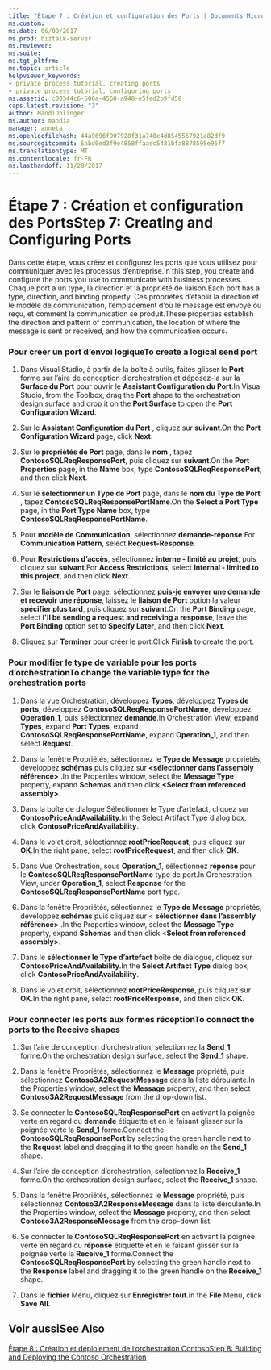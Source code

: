 ```yaml
---
title: "Étape 7 : Création et configuration des Ports | Documents Microsoft"
ms.custom: 
ms.date: 06/08/2017
ms.prod: biztalk-server
ms.reviewer: 
ms.suite: 
ms.tgt_pltfrm: 
ms.topic: article
helpviewer_keywords:
- private process tutorial, creating ports
- private process tutorial, configuring ports
ms.assetid: c00344c6-506a-4560-a948-e5fed2b9fd58
caps.latest.revision: "3"
author: MandiOhlinger
ms.author: mandia
manager: anneta
ms.openlocfilehash: 44a9696f907928f31a740e4d8545567921a82df9
ms.sourcegitcommit: 5abd0ed3f9e4858ffaaec5481bfa8878595e95f7
ms.translationtype: MT
ms.contentlocale: fr-FR
ms.lasthandoff: 11/28/2017
---
```

# <a name="step-7-creating-and-configuring-ports"></a><span data-ttu-id="68e92-102">Étape 7 : Création et configuration des Ports</span><span class="sxs-lookup"><span data-stu-id="68e92-102">Step 7: Creating and Configuring Ports</span></span>
<span data-ttu-id="68e92-103">Dans cette étape, vous créez et configurez les ports que vous utilisez pour communiquer avec les processus d’entreprise.</span><span class="sxs-lookup"><span data-stu-id="68e92-103">In this step, you create and configure the ports you use to communicate with business processes.</span></span> <span data-ttu-id="68e92-104">Chaque port a un type, la direction et la propriété de liaison.</span><span class="sxs-lookup"><span data-stu-id="68e92-104">Each port has a type, direction, and binding property.</span></span> <span data-ttu-id="68e92-105">Ces propriétés d’établir la direction et le modèle de communication, l’emplacement d’où le message est envoyé ou reçu, et comment la communication se produit.</span><span class="sxs-lookup"><span data-stu-id="68e92-105">These properties establish the direction and pattern of communication, the location of where the message is sent or received, and how the communication occurs.</span></span>  
  
### <a name="to-create-a-logical-send-port"></a><span data-ttu-id="68e92-106">Pour créer un port d’envoi logique</span><span class="sxs-lookup"><span data-stu-id="68e92-106">To create a logical send port</span></span>  
  
1.  <span data-ttu-id="68e92-107">Dans Visual Studio, à partir de la boîte à outils, faites glisser le **Port** forme sur l’aire de conception d’orchestration et déposez-la sur la **Surface du Port** pour ouvrir le **Assistant Configuration du Port**.</span><span class="sxs-lookup"><span data-stu-id="68e92-107">In Visual Studio, from the Toolbox, drag the **Port** shape to the orchestration design surface and drop it on the **Port Surface** to open the **Port Configuration Wizard**.</span></span>  
  
2.  <span data-ttu-id="68e92-108">Sur le **Assistant Configuration du Port** , cliquez sur **suivant**.</span><span class="sxs-lookup"><span data-stu-id="68e92-108">On the **Port Configuration Wizard** page, click **Next**.</span></span>  
  
3.  <span data-ttu-id="68e92-109">Sur le **propriétés de Port** page, dans le **nom** , tapez **ContosoSQLReqResponsePort**, puis cliquez sur **suivant**.</span><span class="sxs-lookup"><span data-stu-id="68e92-109">On the **Port Properties** page, in the **Name** box, type **ContosoSQLReqResponsePort**, and then click **Next**.</span></span>  
  
4.  <span data-ttu-id="68e92-110">Sur le **sélectionner un Type de Port** page, dans le **nom du Type de Port** , tapez **ContosoSQLReqResponsePortName**.</span><span class="sxs-lookup"><span data-stu-id="68e92-110">On the **Select a Port Type** page, in the **Port Type Name** box, type **ContosoSQLReqResponsePortName**.</span></span>  
  
5.  <span data-ttu-id="68e92-111">Pour **modèle de Communication**, sélectionnez **demande-réponse**.</span><span class="sxs-lookup"><span data-stu-id="68e92-111">For **Communication Pattern**, select **Request-Response**.</span></span>  
  
6.  <span data-ttu-id="68e92-112">Pour **Restrictions d’accès**, sélectionnez **interne - limité au projet**, puis cliquez sur **suivant**.</span><span class="sxs-lookup"><span data-stu-id="68e92-112">For **Access Restrictions**, select **Internal - limited to this project**, and then click **Next**.</span></span>  
  
7.  <span data-ttu-id="68e92-113">Sur le **liaison de Port** page, sélectionnez **puis-je envoyer une demande et recevoir une réponse**, laissez le **liaison de Port** option la valeur **spécifier plus tard**, puis cliquez sur **suivant**.</span><span class="sxs-lookup"><span data-stu-id="68e92-113">On the **Port Binding** page, select **I'll be sending a request and receiving a response**, leave the **Port Binding** option set to **Specify Later**, and then click **Next**.</span></span>  
  
8.  <span data-ttu-id="68e92-114">Cliquez sur **Terminer** pour créer le port.</span><span class="sxs-lookup"><span data-stu-id="68e92-114">Click **Finish** to create the port.</span></span>  
  
### <a name="to-change-the-variable-type-for-the-orchestration-ports"></a><span data-ttu-id="68e92-115">Pour modifier le type de variable pour les ports d’orchestration</span><span class="sxs-lookup"><span data-stu-id="68e92-115">To change the variable type for the orchestration ports</span></span>  
  
1.  <span data-ttu-id="68e92-116">Dans la vue Orchestration, développez **Types**, développez **Types de ports**, développez **ContosoSQLReqResponsePortName**, développez **Operation_1**, puis sélectionnez **demande**.</span><span class="sxs-lookup"><span data-stu-id="68e92-116">In Orchestration View, expand **Types**, expand **Port Types**, expand **ContosoSQLReqResponsePortName**, expand **Operation_1**, and then select **Request**.</span></span>  
  
2.  <span data-ttu-id="68e92-117">Dans la fenêtre Propriétés, sélectionnez le **Type de Message** propriétés, développez **schémas** puis cliquez sur  **\<sélectionner dans l’assembly référencé\>**  .</span><span class="sxs-lookup"><span data-stu-id="68e92-117">In the Properties window, select the **Message Type** property, expand **Schemas** and then click **\<Select from referenced assembly\>**.</span></span>  
  
3.  <span data-ttu-id="68e92-118">Dans la boîte de dialogue Sélectionner le Type d’artefact, cliquez sur **ContosoPriceAndAvailability**.</span><span class="sxs-lookup"><span data-stu-id="68e92-118">In the Select Artifact Type dialog box, click **ContosoPriceAndAvailability**.</span></span>  
  
4.  <span data-ttu-id="68e92-119">Dans le volet droit, sélectionnez **rootPriceRequest**, puis cliquez sur **OK**.</span><span class="sxs-lookup"><span data-stu-id="68e92-119">In the right pane, select **rootPriceRequest**, and then click **OK**.</span></span>  
  
5.  <span data-ttu-id="68e92-120">Dans Vue Orchestration, sous **Operation_1**, sélectionnez **réponse** pour le **ContosoSQLReqResponsePortName** type de port.</span><span class="sxs-lookup"><span data-stu-id="68e92-120">In Orchestration View, under **Operation_1**, select **Response** for the **ContosoSQLReqResponsePortName** port type.</span></span>  
  
6.  <span data-ttu-id="68e92-121">Dans la fenêtre Propriétés, sélectionnez le **Type de Message** propriétés, développez **schémas** puis cliquez sur \< **sélectionner dans l’assembly référencé\>**  .</span><span class="sxs-lookup"><span data-stu-id="68e92-121">In the Properties window, select the **Message Type** property, expand **Schemas** and then click \<**Select from referenced assembly\>**.</span></span>  
  
7.  <span data-ttu-id="68e92-122">Dans le **sélectionner le Type d’artefact** boîte de dialogue, cliquez sur **ContosoPriceAndAvailability**.</span><span class="sxs-lookup"><span data-stu-id="68e92-122">In the **Select Artifact Type** dialog box, click **ContosoPriceAndAvailability**.</span></span>  
  
8.  <span data-ttu-id="68e92-123">Dans le volet droit, sélectionnez **rootPriceResponse**, puis cliquez sur **OK**.</span><span class="sxs-lookup"><span data-stu-id="68e92-123">In the right pane, select **rootPriceResponse**, and then click **OK**.</span></span>  
  
### <a name="to-connect-the-ports-to-the-receive-shapes"></a><span data-ttu-id="68e92-124">Pour connecter les ports aux formes réception</span><span class="sxs-lookup"><span data-stu-id="68e92-124">To connect the ports to the Receive shapes</span></span>  
  
1.  <span data-ttu-id="68e92-125">Sur l’aire de conception d’orchestration, sélectionnez la **Send_1** forme.</span><span class="sxs-lookup"><span data-stu-id="68e92-125">On the orchestration design surface, select the **Send_1** shape.</span></span>  
  
2.  <span data-ttu-id="68e92-126">Dans la fenêtre Propriétés, sélectionnez le **Message** propriété, puis sélectionnez **Contoso3A2RequestMessage** dans la liste déroulante.</span><span class="sxs-lookup"><span data-stu-id="68e92-126">In the Properties window, select the **Message** property, and then select **Contoso3A2RequestMessage** from the drop-down list.</span></span>  
  
3.  <span data-ttu-id="68e92-127">Se connecter le **ContosoSQLReqResponsePort** en activant la poignée verte en regard du **demande** étiquette et en le faisant glisser sur la poignée verte la **Send_1** forme.</span><span class="sxs-lookup"><span data-stu-id="68e92-127">Connect the **ContosoSQLReqResponsePort** by selecting the green handle next to the **Request** label and dragging it to the green handle on the **Send_1** shape.</span></span>  
  
4.  <span data-ttu-id="68e92-128">Sur l’aire de conception d’orchestration, sélectionnez la **Receive_1** forme.</span><span class="sxs-lookup"><span data-stu-id="68e92-128">On the orchestration design surface, select the **Receive_1** shape.</span></span>  
  
5.  <span data-ttu-id="68e92-129">Dans la fenêtre Propriétés, sélectionnez le **Message** propriété, puis sélectionnez **Contoso3A2ResponseMessage** dans la liste déroulante.</span><span class="sxs-lookup"><span data-stu-id="68e92-129">In the Properties window, select the **Message** property, and then select **Contoso3A2ResponseMessage** from the drop-down list.</span></span>  
  
6.  <span data-ttu-id="68e92-130">Se connecter le **ContosoSQLReqResponsePort** en activant la poignée verte en regard du **réponse** étiquette et en le faisant glisser sur la poignée verte la **Receive_1** forme.</span><span class="sxs-lookup"><span data-stu-id="68e92-130">Connect the **ContosoSQLReqResponsePort** by selecting the green handle next to the **Response** label and dragging it to the green handle on the **Receive_1** shape.</span></span>  
  
7.  <span data-ttu-id="68e92-131">Dans le **fichier** Menu, cliquez sur **Enregistrer tout**.</span><span class="sxs-lookup"><span data-stu-id="68e92-131">In the **File** Menu, click **Save All**.</span></span>  
  
## <a name="see-also"></a><span data-ttu-id="68e92-132">Voir aussi</span><span class="sxs-lookup"><span data-stu-id="68e92-132">See Also</span></span>  
 [<span data-ttu-id="68e92-133">Étape 8 : Création et déploiement de l’orchestration Contoso</span><span class="sxs-lookup"><span data-stu-id="68e92-133">Step 8: Building and Deploying the Contoso Orchestration</span></span>](../../adapters-and-accelerators/accelerator-rosettanet/step-8-building-and-deploying-the-contoso-orchestration.md)